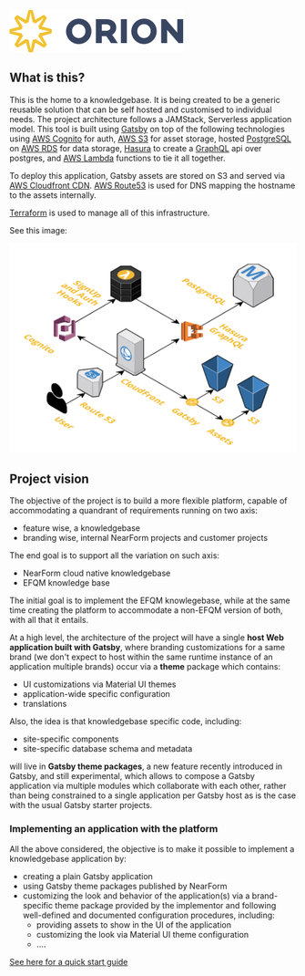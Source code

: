 ![icon]

## What is this?

This is the home to a knowledgebase. It is being created to be a generic reusable solution that can be self hosted and customised to individual needs. The project architecture follows a JAMStack, Serverless application model. This tool is built using [Gatsby] on top of the following technologies using [AWS Cognito](Cognito) for auth, [AWS S3](S3) for asset storage, hosted [PostgreSQL] on [AWS RDS](RDS) for data storage, [Hasura] to create a [GraphQL] api over postgres, and [AWS Lambda](Lambda) functions to tie it all together.

To deploy this application, Gatsby assets are stored on S3 and served via [AWS Cloudfront CDN](Cloudfront). [AWS Route53](Route53) is used for DNS mapping the hostname to the assets internally.

[Terraform] is used to manage all of this infrastructure.

See this image:

![architecture-overview]

## Project vision

The objective of the project is to build a more flexible platform, capable of accommodating a quandrant of requirements running on two axis:

- feature wise, a knowledgebase
- branding wise, internal NearForm projects and customer projects

The end goal is to support all the variation on such axis:

- NearForm cloud native knowledgebase
- EFQM knowledge base

The initial goal is to implement the EFQM knowlegebase, while at the same time creating the platform to accommodate a non-EFQM version of both, with all that it entails.

At a high level, the architecture of the project will have a single **host Web application built with Gatsby**, where branding customizations for a same brand (we don't expect to host within the same runtime instance of an application multiple brands) occur via a **theme** package which contains:

- UI customizations via Material UI themes
- application-wide specific configuration
- translations

Also, the idea is that knowledgebase specific code, including:

- site-specific components
- site-specific database schema and metadata

will live in **Gatsby theme packages**, a new feature recently introduced in Gatsby, and still experimental, which allows to compose a Gatsby application via multiple modules which collaborate with each other, rather than being constrained to a single application per Gatsby host as is the case with the usual Gatsby starter projects.

### Implementing an application with the platform

All the above considered, the objective is to make it possible to implement a knowledgebase application by:

- creating a plain Gatsby application
- using Gatsby theme packages published by NearForm
- customizing the look and behavior of the application(s) via a brand-specific theme package provided by the implementor and following well-defined and documented configuration procedures, including:
  - providing assets to show in the UI of the application
  - customizing the look via Material UI theme configuration
  - ....

[See here for a quick start guide](quick-start/)

<!-- External Links -->
[Gatsby]: https://www.gatsbyjs.org/
[Cognito]: https://aws.amazon.com/cognito/
[S3]: https://aws.amazon.com/s3/
[PostgreSQL]: https://www.postgresql.org/
[RDS]: https://aws.amazon.com/rds/
[Hasura]: https://hasura.io/
[GraphQL]: https://graphql.org/learn/
[Lambda]: https://aws.amazon.com/lambda/
[Cloudfront]: https://aws.amazon.com/cloudfront/
[Route53]: https://aws.amazon.com/route53/
[Terraform]: https://www.terraform.io/

<!-- Images -->
[icon]: images/Accel_Logo_Orion.svg#logo
[architecture-overview]: images/architecture.png
